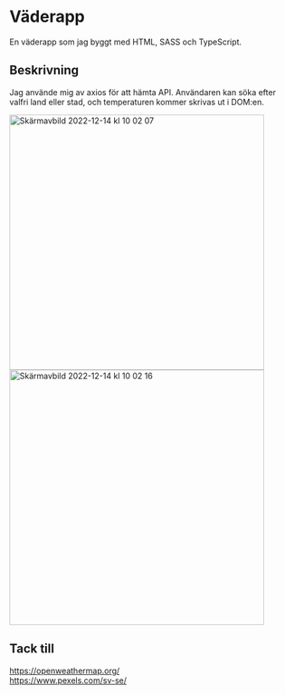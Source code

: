 # Väderapp
En väderapp som jag byggt med HTML, SASS och TypeScript.

## Beskrivning
Jag använde mig av axios för att hämta API. Användaren kan söka efter valfri land eller stad, och temperaturen kommer skrivas ut i DOM:en.

<img width="450" alt="Skärmavbild 2022-12-14 kl  10 02 07" src="https://user-images.githubusercontent.com/87656480/207552390-983a46b4-5b95-479e-967e-35834edf86e7.png">

<img width="450" alt="Skärmavbild 2022-12-14 kl  10 02 16" src="https://user-images.githubusercontent.com/87656480/207552406-e5b1a025-495b-437e-8ffc-ac1163260b85.png">


## Tack till
https://openweathermap.org/ 
<br>
https://www.pexels.com/sv-se/ 
